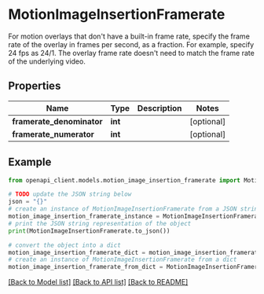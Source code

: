 # MotionImageInsertionFramerate

For motion overlays that don't have a built-in frame rate, specify the frame rate of the overlay in frames per second, as a fraction. For example, specify 24 fps as 24/1. The overlay frame rate doesn't need to match the frame rate of the underlying video.

## Properties

Name | Type | Description | Notes
------------ | ------------- | ------------- | -------------
**framerate_denominator** | **int** |  | [optional] 
**framerate_numerator** | **int** |  | [optional] 

## Example

```python
from openapi_client.models.motion_image_insertion_framerate import MotionImageInsertionFramerate

# TODO update the JSON string below
json = "{}"
# create an instance of MotionImageInsertionFramerate from a JSON string
motion_image_insertion_framerate_instance = MotionImageInsertionFramerate.from_json(json)
# print the JSON string representation of the object
print(MotionImageInsertionFramerate.to_json())

# convert the object into a dict
motion_image_insertion_framerate_dict = motion_image_insertion_framerate_instance.to_dict()
# create an instance of MotionImageInsertionFramerate from a dict
motion_image_insertion_framerate_from_dict = MotionImageInsertionFramerate.from_dict(motion_image_insertion_framerate_dict)
```
[[Back to Model list]](../README.md#documentation-for-models) [[Back to API list]](../README.md#documentation-for-api-endpoints) [[Back to README]](../README.md)


